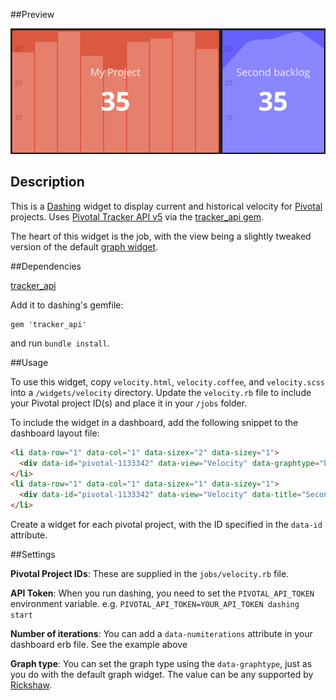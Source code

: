 ##Preview

![](https://raw.githubusercontent.com/ParkWhiz/dashing-pivotal-velocity/master/preview.png)

## Description

This is a [Dashing](http://shopify.github.com/dashing) widget to display current and historical velocity for [Pivotal](http://www.pivotaltracker.com/) projects. Uses [Pivotal Tracker API v5](https://www.pivotaltracker.com/help/api/rest/v5#top) via the [tracker_api gem](https://github.com/dashofcode/tracker_api).

The heart of this widget is the job, with the view being a slightly tweaked version of the default [graph widget](https://github.com/Shopify/dashing/wiki/How-To:-Setup-a-Graph).

##Dependencies

[tracker_api](https://github.com/dashofcode/tracker_api)

Add it to dashing's gemfile:

    gem 'tracker_api'
    
and run `bundle install`.

##Usage

To use this widget, copy `velocity.html`, `velocity.coffee`, and `velocity.scss` into a `/widgets/velocity` directory. Update the `velocity.rb` file to include your Pivotal project ID(s) and place it in your `/jobs` folder.


To include the widget in a dashboard, add the following snippet to the dashboard layout file:


```html
<li data-row="1" data-col="1" data-sizex="2" data-sizey="1">
  <div data-id="pivotal-1133342" data-view="Velocity" data-graphtype="bar" data-title="My Project"></div>
</li>
<li data-row="1" data-col="1" data-sizex="1" data-sizey="1">
  <div data-id="pivotal-1133342" data-view="Velocity" data-title="Second backlog" data-numiterations="5" style="background-color:#6666FF"></div>
</li>
```

Create a widget for each pivotal project, with the ID specified in the `data-id` attribute.

##Settings

**Pivotal Project IDs**: These are supplied in the `jobs/velocity.rb` file.

**API Token**: When you run dashing, you need to set the `PIVOTAL_API_TOKEN` environment variable. e.g. `PIVOTAL_API_TOKEN=YOUR_API_TOKEN dashing start`

**Number of iterations**: You can add a `data-numiterations` attribute in your dashboard erb file. See the example above

**Graph type**: You can set the graph type using the `data-graphtype`, just as you do with the default graph widget. The value can be any supported by [Rickshaw](http://code.shutterstock.com/rickshaw/).
